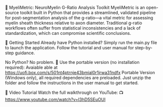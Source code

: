 🧠 MyeliMetric: NeuroMyelin G-Ratio Analysis Toolkit
MyeliMetric is an open-source toolkit built in Python that provides a streamlined, validated pipeline for post-segmentation analysis of the g-ratio—a vital metric for assessing myelin sheath thickness relative to axon diameter. Traditional g-ratio workflows often suffer from statistical inconsistencies and a lack of standardization, which can compromise scientific conclusions.

🚀 Getting Started
Already have Python installed?
Simply run the main.py file to launch the application. Follow the tutorial and user manual for step-by-step guidance.

No Python? No problem.
🔗 Use the portable version (no installation required): Avaiable able at https://uofi.box.com/s/501nt4ptrnje43bmial0r1jrwa31ndfx 
Portable Version (Windows only), all required dependencies are preloaded. Just unzip the folder and follow the instructions in the user manual to get started.

🎥 Video Tutorial
Watch the full walkthrough on YouTube:
📺 https://www.youtube.com/watch?v=I3hD5SEuOUI
